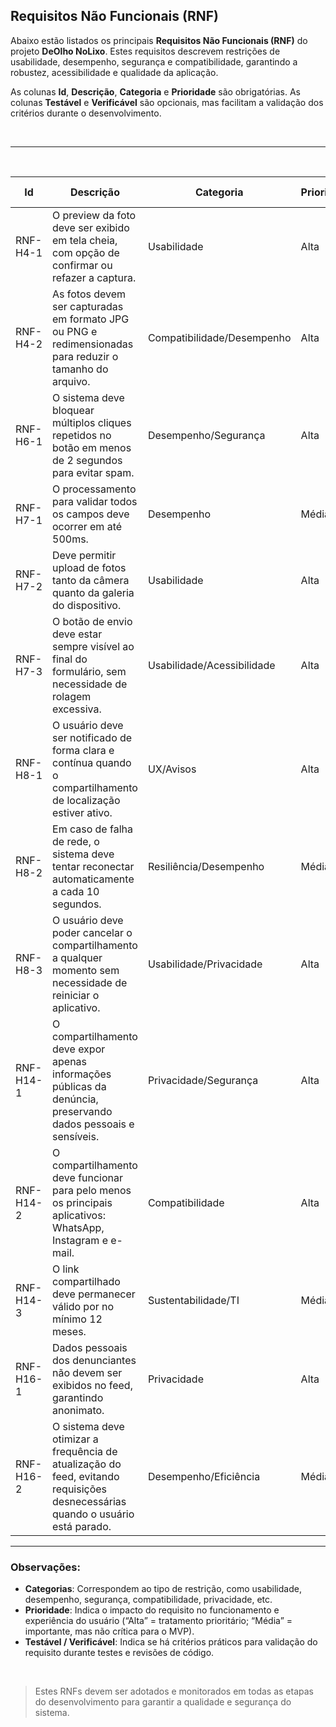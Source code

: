 ## Requisitos Não Funcionais (RNF)

Abaixo estão listados os principais **Requisitos Não Funcionais (RNF)** do projeto **DeOlho NoLixo**. Estes requisitos descrevem restrições de usabilidade, desempenho, segurança e compatibilidade, garantindo a robustez, acessibilidade e qualidade da aplicação.

As colunas **Id**, **Descrição**, **Categoria** e **Prioridade** são obrigatórias. As colunas **Testável** e **Verificável** são opcionais, mas facilitam a validação dos critérios durante o desenvolvimento.

<br>

---

<br>

|**Id**|**Descrição**|**Categoria**|**Prioridade**|**Testável / Verificável**|
|---|---|---|---|---|
|RNF-H4-1|O preview da foto deve ser exibido em tela cheia, com opção de confirmar ou refazer a captura.|Usabilidade|Alta|Sim, inspecionando o comportamento da tela de captura.|
|RNF-H4-2|As fotos devem ser capturadas em formato JPG ou PNG e redimensionadas para reduzir o tamanho do arquivo.|Compatibilidade/Desempenho|Alta|Sim, verificando formato e tamanho do arquivo resultante.|
|RNF-H6-1|O sistema deve bloquear múltiplos cliques repetidos no botão em menos de 2 segundos para evitar spam.|Desempenho/Segurança|Alta|Sim, tentando cliques rápidos sucessivos.|
|RNF-H7-1|O processamento para validar todos os campos deve ocorrer em até 500ms.|Desempenho|Média|Sim, por meio de cronômetro/logs.|
|RNF-H7-2|Deve permitir upload de fotos tanto da câmera quanto da galeria do dispositivo.|Usabilidade|Alta|Sim, testando ambos caminhos (câmera/galeria).|
|RNF-H7-3|O botão de envio deve estar sempre visível ao final do formulário, sem necessidade de rolagem excessiva.|Usabilidade/Acessibilidade|Alta|Sim, verificando posição/visibilidade em telas diversas.|
|RNF-H8-1|O usuário deve ser notificado de forma clara e contínua quando o compartilhamento de localização estiver ativo.|UX/Avisos|Alta|Sim, testando mensagens de status da localização.|
|RNF-H8-2|Em caso de falha de rede, o sistema deve tentar reconectar automaticamente a cada 10 segundos.|Resiliência/Desempenho|Média|Sim, simulando queda e restauração de conexão.|
|RNF-H8-3|O usuário deve poder cancelar o compartilhamento a qualquer momento sem necessidade de reiniciar o aplicativo.|Usabilidade/Privacidade|Alta|Sim, realizando cancelamento durante a denúncia.|
|RNF-H14-1|O compartilhamento deve expor apenas informações públicas da denúncia, preservando dados pessoais e sensíveis.|Privacidade/Segurança|Alta|Sim, inspecionando payloads e logs do compartilhamento.|
|RNF-H14-2|O compartilhamento deve funcionar para pelo menos os principais aplicativos: WhatsApp, Instagram e e-mail.|Compatibilidade|Alta|Sim, testando compartilhamento real em diferentes apps.|
|RNF-H14-3|O link compartilhado deve permanecer válido por no mínimo 12 meses.|Sustentabilidade/TI|Média|Sim, verificando data de expiração do link.|
|RNF-H16-1|Dados pessoais dos denunciantes não devem ser exibidos no feed, garantindo anonimato.|Privacidade|Alta|Sim, analisando o que é exibido/publicado no feed.|
|RNF-H16-2|O sistema deve otimizar a frequência de atualização do feed, evitando requisições desnecessárias quando o usuário está parado.|Desempenho/Eficiência|Média|Sim, monitorando requests com o usuário inativo.|

---

### Observações:

- **Categorias**: Correspondem ao tipo de restrição, como usabilidade, desempenho, segurança, compatibilidade, privacidade, etc.
- **Prioridade**: Indica o impacto do requisito no funcionamento e experiência do usuário (“Alta” = tratamento prioritário; “Média” = importante, mas não crítica para o MVP).
- **Testável / Verificável**: Indica se há critérios práticos para validação do requisito durante testes e revisões de código.

<br>


> Estes RNFs devem ser adotados e monitorados em todas as etapas do desenvolvimento para garantir a qualidade e segurança do sistema.
